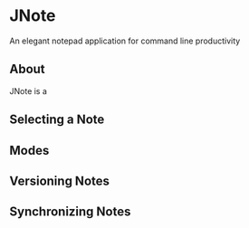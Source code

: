 # JNote

An elegant notepad application for command line productivity

## About

JNote is a  

## Selecting a Note

## Modes

## Versioning Notes

## Synchronizing Notes